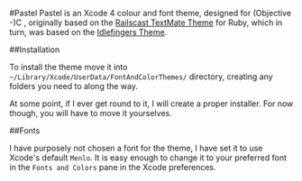 #Pastel
Pastel is an Xcode 4 colour and font theme, designed for (Objective -)C , originally based on the [Railscast TextMate Theme](http://railscasts.com/about) for Ruby, which in turn, was based on the [Idlefingers Theme](http://idlefingers.co.uk/).

##Installation

To install the theme move it into `~/Library/Xcode/UserData/FontAndColorThemes/` directory, creating any folders you need to along the way.

At some point, if I ever get round to it, I will create a proper installer. For now though, you will have to move it yourselves.

##Fonts

I have purposely not chosen a font for the theme, I have set it to use Xcode's default `Menlo`. It is easy enough to change it to your preferred font in the `Fonts and Colors` pane in the Xcode preferences.